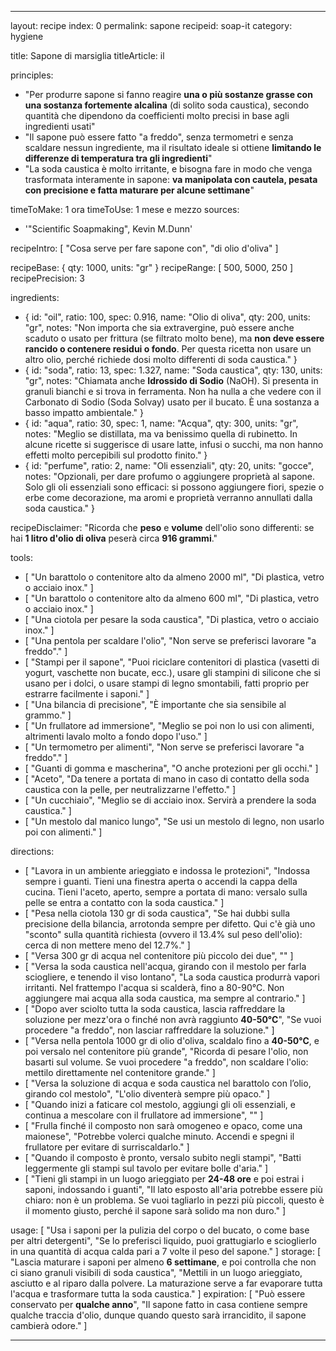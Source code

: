---

layout: recipe
index: 0
permalink: sapone
recipeid: soap-it
category: hygiene

title: Sapone di marsiglia
titleArticle: il

principles:
  - "Per produrre sapone si fanno reagire <strong>una o più sostanze grasse con una sostanza fortemente alcalina</strong> (di solito soda caustica), secondo quantità che dipendono da coefficienti molto precisi in base agli ingredienti usati"
  - "Il sapone può essere fatto &quot;a freddo&quot;, senza termometri e senza scaldare nessun ingrediente, ma il risultato ideale si ottiene <strong>limitando le differenze di temperatura tra gli ingredienti</strong>"
  - "La soda caustica è molto irritante, e bisogna fare in modo che venga trasformata interamente in sapone: <strong>va manipolata con cautela, pesata con precisione e fatta maturare per alcune settimane</strong>"

timeToMake: 1 ora
timeToUse: 1 mese e mezzo
sources:
  - '"Scientific Soapmaking", Kevin M.Dunn'

recipeIntro: [ "Cosa serve per fare sapone con", "di olio d'oliva" ]

recipeBase: { qty: 1000, units: "gr" }
recipeRange: [ 500, 5000, 250 ]
recipePrecision: 3

ingredients:
  - { id: "oil",
      ratio: 100,
      spec: 0.916,
      name: "Olio di oliva",
      qty: 200,
      units: "gr",
      notes: "Non importa che sia extravergine, può essere anche scaduto o usato per frittura (se filtrato molto bene), ma <strong>non deve essere rancido o contenere residui o fondo</strong>. Per questa ricetta non usare un altro olio, perché richiede dosi molto differenti di soda caustica." }
  - { id: "soda",
      ratio: 13,
      spec: 1.327,
      name: "Soda caustica",
      qty: 130,
      units: "gr",
      notes: "Chiamata anche <strong>Idrossido di Sodio</strong> (NaOH). Si presenta in granuli bianchi e si trova in ferramenta. Non ha nulla a che vedere con il Carbonato di Sodio (Soda Solvay) usato per il bucato. È una sostanza a basso impatto ambientale." }
  - { id: "aqua",
      ratio: 30,
      spec: 1,
      name: "Acqua",
      qty: 300,
      units: "gr",
      notes: "Meglio se distillata, ma va benissimo quella di rubinetto. In alcune ricette si suggerisce di usare latte, infusi o succhi, ma non hanno effetti molto percepibili sul prodotto finito." }
  - { id: "perfume",
      ratio: 2,
      name: "Oli essenziali",
      qty: 20,
      units: "gocce",
      notes: "Opzionali, per dare profumo o aggiungere proprietà al sapone. Solo gli oli essenziali sono efficaci: si possono aggiungere fiori, spezie o erbe come decorazione, ma aromi e proprietà verranno annullati dalla soda caustica." }

recipeDisclaimer: "Ricorda che <strong>peso</strong> e <strong>volume</strong> dell'olio sono differenti: se hai <strong>1 litro d'olio di oliva</strong> peserà circa <strong>916 grammi</strong>."

tools:
  - [ "Un barattolo o contenitore alto da almeno <span class='qtyspan'><span data-qty='volume.oil' data-mult='2' data-prec='1'>2000</span> ml</span>", "Di plastica, vetro o acciaio inox." ]
  - [ "Un barattolo o contenitore alto da almeno <span class='qtyspan'><span data-qty='volume.aqua' data-mult='2' data-prec='1'>600</span> ml</span>", "Di plastica, vetro o acciaio inox." ]
  - [ "Una ciotola per pesare la soda caustica", "Di plastica, vetro o acciaio inox." ]
  - [ "Una pentola per scaldare l'olio", "Non serve se preferisci lavorare &quot;a freddo&quot;." ]
  - [ "Stampi per il sapone", "Puoi riciclare contenitori di plastica (vasetti di yogurt, vaschette non bucate, ecc.), usare gli stampini di silicone che si usano per i dolci, o usare stampi di legno smontabili, fatti proprio per estrarre facilmente i saponi." ]
  - [ "Una bilancia di precisione", "È importante che sia sensibile al grammo." ]
  - [ "Un frullatore ad immersione", "Meglio se poi non lo usi con alimenti, altrimenti lavalo molto a fondo dopo l'uso." ]
  - [ "Un termometro per alimenti", "Non serve se preferisci lavorare &quot;a freddo&quot;." ]
  - [ "Guanti di gomma e mascherina", "O anche protezioni per gli occhi." ]
  - [ "Aceto", "Da tenere a portata di mano in caso di contatto della soda caustica con la pelle, per neutralizzarne l'effetto." ]
  - [ "Un cucchiaio", "Meglio se di acciaio inox. Servirà a prendere la soda caustica." ]
  - [ "Un mestolo dal manico lungo", "Se usi un mestolo di legno, non usarlo poi con alimenti." ]

directions:
  - [ "Lavora in un ambiente arieggiato e indossa le protezioni", "Indossa sempre i guanti. Tieni una finestra aperta o accendi la cappa della cucina. Tieni l'aceto, aperto, sempre a portata di mano: versalo sulla pelle se entra a contatto con la soda caustica." ]
  - [ "Pesa nella ciotola <span class='qtyspan'><span data-qty='soda'>130</span> gr</span> di soda caustica", "Se hai dubbi sulla precisione della bilancia, arrotonda sempre per difetto. Qui c'è già uno &quot;sconto&quot; sulla quantità richiesta (ovvero il 13.4% sul peso dell'olio): cerca di non mettere meno del 12.7%." ]
  - [ "Versa <span class='qtyspan'><span data-qty='aqua'>300</span> gr</span> di acqua nel contenitore più piccolo dei due", "" ]
  - [ "Versa la soda caustica nell'acqua, girando con il mestolo per farla sciogliere, e tenendo il viso lontano", "La soda caustica produrrà vapori irritanti. Nel frattempo l'acqua si scalderà, fino a 80-90°C. Non aggiungere mai acqua alla soda caustica, ma sempre al contrario." ]
  - [ "Dopo aver sciolto tutta la soda caustica, lascia raffreddare la soluzione per mezz'ora o finché non avrà raggiunto <strong>40-50°C</strong>", "Se vuoi procedere &quot;a freddo&quot;, non lasciar raffreddare la soluzione." ]
  - [ "Versa nella pentola <span class='qtyspan'><span data-qty='oil'>1000</span> gr</span> di olio d'oliva, scaldalo fino a <strong>40-50°C</strong>, e poi versalo nel contenitore più grande", "Ricorda di pesare l'olio, non basarti sul volume. Se vuoi procedere &quot;a freddo&quot;, non scaldare l'olio: mettilo direttamente nel contenitore grande." ]
  - [ "Versa la soluzione di acqua e soda caustica nel barattolo con l’olio, girando col mestolo", "L'olio diventerà sempre più opaco." ]
  - [ "Quando inizi a faticare col mestolo, aggiungi gli oli essenziali, e continua a mescolare con il frullatore ad immersione", "" ]
  - [ "Frulla finché il composto non sarà omogeneo e opaco, come una maionese", "Potrebbe volerci qualche minuto. Accendi e spegni il frullatore per evitare di surriscaldarlo." ]
  - [ "Quando il composto è pronto, versalo subito negli stampi", "Batti leggermente gli stampi sul tavolo per evitare bolle d'aria." ]
  - [ "Tieni gli stampi in un luogo arieggiato per <strong>24-48 ore</strong> e poi estrai i saponi, indossando i guanti", "Il lato esposto all'aria potrebbe essere  più chiaro: non è un problema. Se vuoi tagliarlo in pezzi più piccoli, questo è il momento giusto, perché il sapone sarà solido ma non duro." ]

usage: [ "Usa i saponi per la pulizia del corpo o del bucato, o come base per altri detergenti", "Se lo preferisci liquido, puoi grattugiarlo e scioglierlo in una quantità di acqua calda pari a 7 volte il peso del sapone." ]
storage: [ "Lascia maturare i saponi per almeno <strong>6 settimane</strong>, e poi controlla che non ci siano granuli visibili di soda caustica", "Mettili in un luogo arieggiato, asciutto e al riparo dalla polvere. La maturazione serve a far evaporare tutta l'acqua e trasformare tutta la soda caustica." ]
expiration: [ "Può essere conservato per <strong>qualche anno</strong>", "Il sapone fatto in casa contiene sempre qualche traccia d'olio, dunque quando questo sarà irrancidito, il sapone cambierà odore." ]

---